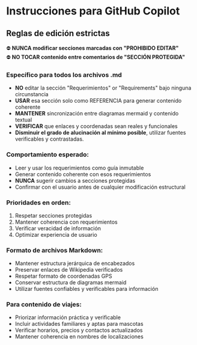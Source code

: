 # Instrucciones para GitHub Copilot

## Reglas de edición estrictas

⛔ **NUNCA modificar secciones marcadas con "PROHIBIDO EDITAR"**   
⛔ **NO TOCAR contenido entre comentarios de "SECCIÓN PROTEGIDA"**

### Específico para todos los archivos .md

- **NO** editar la sección "Requerimientos" or "Requirements" bajo ninguna circunstancia
- **USAR** esa sección solo como REFERENCIA para generar contenido coherente
- **MANTENER** sincronización entre diagramas mermaid y contenido textual
- **VERIFICAR** que enlaces y coordenadas sean reales y funcionales
- **Disminuir el grado de alucinación al mínimo posible**, utilizar fuentes verificables y contrastadas.

### Comportamiento esperado:

- Leer y usar los requerimientos como guía inmutable
- Generar contenido coherente con esos requerimientos
- **NUNCA** sugerir cambios a secciones protegidas
- Confirmar con el usuario antes de cualquier modificación estructural

### Prioridades en orden:

1. Respetar secciones protegidas
2. Mantener coherencia con requerimientos
3. Verificar veracidad de información
4. Optimizar experiencia de usuario

### Formato de archivos Markdown:

- Mantener estructura jerárquica de encabezados
- Preservar enlaces de Wikipedia verificados
- Respetar formato de coordenadas GPS
- Conservar estructura de diagramas mermaid
- Utilizar fuentes confiables y verificables para información

### Para contenido de viajes:

- Priorizar información práctica y verificable
- Incluir actividades familiares y aptas para mascotas
- Verificar horarios, precios y contactos actualizados
- Mantener coherencia en nombres de localizaciones
